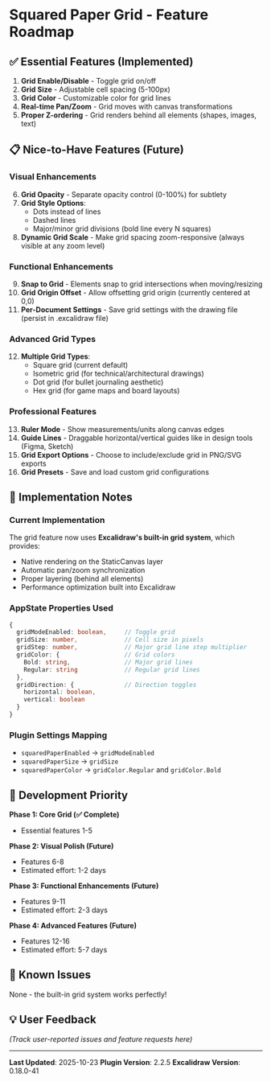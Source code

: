 # Squared Paper Grid - Feature Roadmap

## ✅ Essential Features (Implemented)
1. **Grid Enable/Disable** - Toggle grid on/off
2. **Grid Size** - Adjustable cell spacing (5-100px)
3. **Grid Color** - Customizable color for grid lines
4. **Real-time Pan/Zoom** - Grid moves with canvas transformations
5. **Proper Z-ordering** - Grid renders behind all elements (shapes, images, text)

## 📋 Nice-to-Have Features (Future)

### Visual Enhancements
6. **Grid Opacity** - Separate opacity control (0-100%) for subtlety
7. **Grid Style Options**:
   - Dots instead of lines
   - Dashed lines
   - Major/minor grid divisions (bold line every N squares)
8. **Dynamic Grid Scale** - Make grid spacing zoom-responsive (always visible at any zoom level)

### Functional Enhancements
9. **Snap to Grid** - Elements snap to grid intersections when moving/resizing
10. **Grid Origin Offset** - Allow offsetting grid origin (currently centered at 0,0)
11. **Per-Document Settings** - Save grid settings with the drawing file (persist in .excalidraw file)

### Advanced Grid Types
12. **Multiple Grid Types**:
    - Square grid (current default)
    - Isometric grid (for technical/architectural drawings)
    - Dot grid (for bullet journaling aesthetic)
    - Hex grid (for game maps and board layouts)

### Professional Features
13. **Ruler Mode** - Show measurements/units along canvas edges
14. **Guide Lines** - Draggable horizontal/vertical guides like in design tools (Figma, Sketch)
15. **Grid Export Options** - Choose to include/exclude grid in PNG/SVG exports
16. **Grid Presets** - Save and load custom grid configurations

## 🔧 Implementation Notes

### Current Implementation
The grid feature now uses **Excalidraw's built-in grid system**, which provides:
- Native rendering on the StaticCanvas layer
- Automatic pan/zoom synchronization
- Proper layering (behind all elements)
- Performance optimization built into Excalidraw

### AppState Properties Used
```typescript
{
  gridModeEnabled: boolean,     // Toggle grid
  gridSize: number,             // Cell size in pixels
  gridStep: number,             // Major grid line step multiplier
  gridColor: {                  // Grid colors
    Bold: string,               // Major grid lines
    Regular: string             // Regular grid lines
  },
  gridDirection: {              // Direction toggles
    horizontal: boolean,
    vertical: boolean
  }
}
```

### Plugin Settings Mapping
- `squaredPaperEnabled` → `gridModeEnabled`
- `squaredPaperSize` → `gridSize`
- `squaredPaperColor` → `gridColor.Regular` and `gridColor.Bold`

## 📝 Development Priority

**Phase 1: Core Grid (✅ Complete)**
- Essential features 1-5

**Phase 2: Visual Polish (Future)**
- Features 6-8
- Estimated effort: 1-2 days

**Phase 3: Functional Enhancements (Future)**
- Features 9-11
- Estimated effort: 2-3 days

**Phase 4: Advanced Features (Future)**
- Features 12-16
- Estimated effort: 5-7 days

## 🐛 Known Issues
None - the built-in grid system works perfectly!

## 💡 User Feedback
_(Track user-reported issues and feature requests here)_

---

**Last Updated**: 2025-10-23
**Plugin Version**: 2.2.5
**Excalidraw Version**: 0.18.0-41
